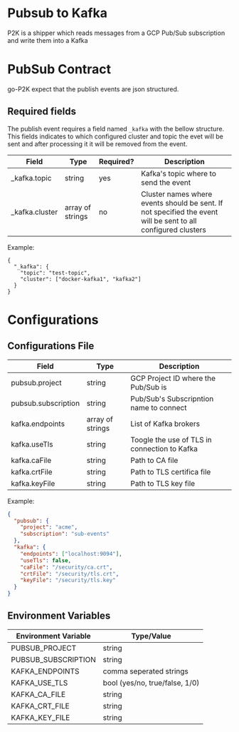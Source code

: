 # Pubsub to Kafka

P2K is a shipper which reads messages from a GCP Pub/Sub subscription and write them into a Kafka

# PubSub Contract

go-P2K expect that the publish events are json structured.

## Required fields

The publish event requires a field named `_kafka` with the bellow structure. This fields indicates to which configured cluster and topic the evet will be sent and after processing it it will be removed from the event.

| Field           | Type             | Required? | Description                                                                                                   |
| --------------- | ---------------- | --------- | ------------------------------------------------------------------------------------------------------------- |
| \_kafka.topic   | string           | yes       | Kafka's topic where to send the event                                                                         |
| \_kafka.cluster | array of strings | no        | Cluster names where events should be sent. If not specified the event will be sent to all configured clusters |

Example:

```
{
  "_kafka": {
    "topic": "test-topic",
    "cluster": ["docker-kafka1", "kafka2"]
  }
}
```

# Configurations

## Configurations File

| Field               | Type             | Description                                  |
| ------------------- | ---------------- | -------------------------------------------- |
| pubsub.project      | string           | GCP Project ID where the Pub/Sub is          |
| pubsub.subscription | string           | Pub/Sub's Subscripntion name to connect      |
| kafka.endpoints     | array of strings | List of Kafka brokers                        |
| kafka.useTls        | string           | Toogle the use of TLS in connection to Kafka |
| kafka.caFile        | string           | Path to CA file                              |
| kafka.crtFile       | string           | Path to TLS certifica file                   |
| kafka.keyFile       | string           | Path to TLS key file                         |

Example:

```json
{
  "pubsub": {
    "project": "acme",
    "subscription": "sub-events"
  },
  "kafka": {
    "endpoints": ["localhost:9094"],
    "useTls": false,
    "caFile": "/security/ca.crt",
    "crtFile": "/security/tls.crt",
    "keyFile": "/security/tls.key"
  }
}
```

## Environment Variables

| Environment Variable | Type/Value                     |
| -------------------- | ------------------------------ |
| PUBSUB_PROJECT       | string                         |
| PUBSUB_SUBSCRIPTION  | string                         |
| KAFKA_ENDPOINTS      | comma seperated strings        |
| KAFKA_USE_TLS        | bool (yes/no, true/false, 1/0) |
| KAFKA_CA_FILE        | string                         |
| KAFKA_CRT_FILE       | string                         |
| KAFKA_KEY_FILE       | string                         |
